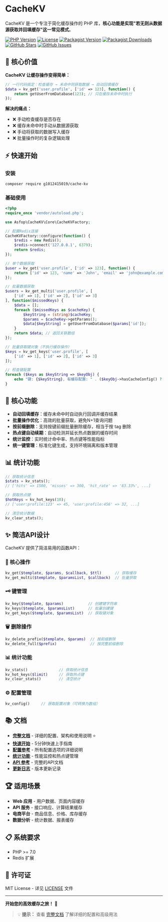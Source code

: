 # CacheKV

CacheKV 是一个专注于简化缓存操作的 PHP 库，**核心功能是实现"若无则从数据源获取并回填缓存"这一常见模式**。

[![PHP Version](https://img.shields.io/badge/php-%3E%3D7.0-blue.svg)](https://php.net/)
[![License](https://img.shields.io/badge/license-MIT-green.svg)](LICENSE)
[![Packagist Version](https://img.shields.io/packagist/v/g1012415019/cache-kv.svg)](https://packagist.org/packages/g1012415019/cache-kv)
[![Packagist Downloads](https://img.shields.io/packagist/dt/g1012415019/cache-kv.svg)](https://packagist.org/packages/g1012415019/cache-kv)
[![GitHub Stars](https://img.shields.io/github/stars/g1012415019/CacheKV.svg)](https://github.com/g1012415019/CacheKV/stargazers)
[![GitHub Issues](https://img.shields.io/github/issues/g1012415019/CacheKV.svg)](https://github.com/g1012415019/CacheKV/issues)

## 🎯 核心价值

**CacheKV 让缓存操作变得简单：**
```php
// 一行代码搞定：检查缓存 → 未命中则获取数据 → 自动回填缓存
$data = kv_get('user.profile', ['id' => 123], function() {
    return getUserFromDatabase(123); // 只在缓存未命中时执行
});
```

**解决的痛点：**
- ❌ 手动检查缓存是否存在
- ❌ 缓存未命中时手动从数据源获取
- ❌ 手动将获取的数据写入缓存
- ❌ 批量操作时的复杂逻辑处理

## ⚡ 快速开始

### 安装

```bash
composer require g1012415019/cache-kv
```

### 基础使用

```php
<?php
require_once 'vendor/autoload.php';

use Asfop\CacheKV\Core\CacheKVFactory;

// 配置Redis连接
CacheKVFactory::configure(function() {
    $redis = new Redis();
    $redis->connect('127.0.0.1', 6379);
    return $redis;
});

// 单个数据获取
$user = kv_get('user.profile', ['id' => 123], function() {
    return ['id' => 123, 'name' => 'John', 'email' => 'john@example.com'];
});

// 批量数据获取
$users = kv_get_multi('user.profile', [
    ['id' => 1], ['id' => 2], ['id' => 3]
], function($missedKeys) {
    $data = [];
    foreach ($missedKeys as $cacheKey) {
        $keyString = (string)$cacheKey;
        $params = $cacheKey->getParams();
        $data[$keyString] = getUserFromDatabase($params['id']);
    }
    return $data; // 返回关联数组
});

// 批量获取键对象（不执行缓存操作）
$keys = kv_get_keys('user.profile', [
    ['id' => 1], ['id' => 2], ['id' => 3]
]);

// 检查键配置
foreach ($keys as $keyString => $keyObj) {
    echo "键: {$keyString}, 有缓存配置: " . ($keyObj->hasCacheConfig() ? '是' : '否') . "\n";
}
```

## 🚀 核心功能

- **自动回填缓存**：缓存未命中时自动执行回调并缓存结果
- **批量操作优化**：高效的批量获取，避免N+1查询问题
- **按前缀删除**：支持按键前缀批量删除缓存，相当于按 tag 删除
- **热点键自动续期**：自动检测并延长热点数据的缓存时间
- **统计监控**：实时统计命中率、热点键等性能指标
- **统一键管理**：标准化键生成，支持环境隔离和版本管理

## 📊 统计功能

```php
// 获取统计信息
$stats = kv_stats();
// ['hits' => 1500, 'misses' => 300, 'hit_rate' => '83.33%', ...]

// 获取热点键
$hotKeys = kv_hot_keys(10);
// ['user:profile:123' => 45, 'user:profile:456' => 32, ...]

// 清空统计数据
kv_clear_stats();
```

## ✨ 简洁API设计

CacheKV 提供了简洁易用的函数API：

### 🔧 核心操作
```php
kv_get($template, $params, $callback, $ttl)      // 获取缓存
kv_get_multi($template, $paramsList, $callback)  // 批量获取
```

### 🗝️ 键管理
```php
kv_key($template, $params)           // 创建键字符串
kv_keys($template, $paramsList)      // 批量创建键
kv_get_keys($template, $paramsList)  // 获取键对象
```

### 🗑️ 删除操作
```php
kv_delete_prefix($template, $params)  // 按前缀删除
kv_delete_full($prefix)               // 按完整前缀删除
```

### 📊 统计功能
```php
kv_stats()              // 获取统计信息
kv_hot_keys($limit)     // 获取热点键
kv_clear_stats()        // 清空统计
```

### ⚙️ 配置管理
```php
kv_config()     // 获取配置对象（可转换为数组）
```

## 📚 文档

- **[完整文档](docs/README.md)** - 详细的配置、架构和使用说明 ⭐
- **[快速开始](docs/QUICK_START.md)** - 5分钟快速上手指南
- **[配置参考](docs/CONFIG.md)** - 所有配置选项的详细说明
- **[统计功能](docs/STATS.md)** - 性能监控和热点键管理
- **[API 参考](docs/API.md)** - 完整的API文档
- **[更新日志](CHANGELOG.md)** - 版本更新记录

## 🏆 适用场景

- **Web 应用** - 用户数据、页面内容缓存
- **API 服务** - 接口响应、计算结果缓存
- **电商平台** - 商品信息、价格、库存缓存
- **数据分析** - 统计数据、报表缓存

## 📋 系统要求

- PHP >= 7.0
- Redis 扩展

## 📄 许可证

MIT License - 详见 [LICENSE](LICENSE) 文件

---

**开始您的高效缓存之旅！** 🚀

> 💡 **提示：** 查看 [完整文档](docs/README.md) 了解详细的配置和高级用法
